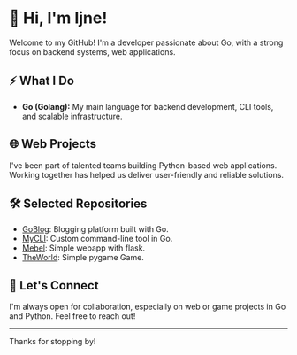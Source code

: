 # 👋 Hi, I'm Ijne!

Welcome to my GitHub! I'm a developer passionate about Go, with a strong focus on backend systems, web applications.

## ⚡ What I Do

- **Go (Golang):** My main language for backend development, CLI tools, and scalable infrastructure.

## 🌐 Web Projects

I've been part of talented teams building Python-based web applications. Working together has helped us deliver user-friendly and reliable solutions.

## 🛠️ Selected Repositories

- [GoBlog](https://github.com/Ijne/GoBlog): Blogging platform built with Go.
- [MyCLI](https://github.com/Ijne/MyCLI): Custom command-line tool in Go.
- [Mebel](https://github.com/Ijne/MyCLI): Simple webapp with flask.
- [TheWorld](https://github.com/Ijne/MyCLI): Simple pygame Game.

## 🤝 Let's Connect

I'm always open for collaboration, especially on web or game projects in Go and Python. Feel free to reach out!

---

Thanks for stopping by!
